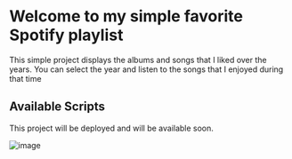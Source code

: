 # Welcome to my simple favorite Spotify playlist

This simple project displays the albums and songs that I liked  over the years. You can select the year and listen to the songs that I enjoyed during that time
## Available Scripts

This project will be deployed and will be available soon. 


![image](https://github.com/user-attachments/assets/cfe0740b-99a4-4f93-87e4-f57bda0b1698)
